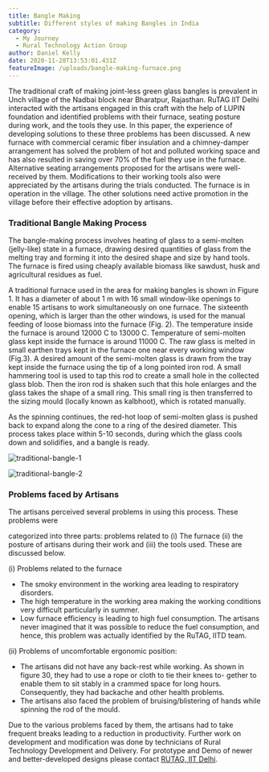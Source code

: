 ```yaml
---
title: Bangle Making
subtitle: Different styles of making Bangles in India
category:
  - My Journey
  - Rural Technology Action Group
author: Daniel Kelly
date: 2020-11-28T13:53:01.431Z
featureImage: /uploads/bangle-making-furnace.png
---
```

The traditional craft of making joint-less green glass bangles is prevalent
in Unch village of the Nadbai block near Bharatpur, Rajasthan. RuTAG IIT
Delhi interacted with the artisans engaged in this craft with the help of LUPIN
foundation and identified problems with their furnace, seating posture during
work, and the tools they use. In this paper, the experience of developing solutions
to these three problems has been discussed. A new furnace with commercial ceramic fiber insulation and a chimney-damper arrangement has solved the problem of hot and polluted working space and has also resulted in saving over 70% of the fuel they use in the furnace. Alternative seating arrangements proposed for the artisans were well-received by them. Modifications to their working tools also were appreciated by the artisans during the trials conducted. The furnace is in operation in the village. The other solutions need active promotion in the village before their effective adoption by artisans.

### Traditional Bangle Making Process

The bangle-making process involves heating of glass to a semi-molten (jelly-like) state
in a furnace, drawing desired quantities of glass from the melting tray and forming it into the desired shape and size by hand tools. The furnace is fired using cheaply available biomass like sawdust, husk and agricultural residues as fuel.

A traditional furnace used in the area for making bangles is shown in Figure 1. It has a
diameter of about 1 m with 16 small window-like openings to enable 15 artisans to
work simultaneously on one furnace. The sixteenth opening, which is larger than the
other windows, is used for the manual feeding of loose biomass into the furnace (Fig.
2). The temperature inside the furnace is around 12000 C to 13000 C. Temperature of
semi-molten glass kept inside the furnace is around 11000 C. The raw glass is melted
in small earthen trays kept in the furnace one near every working window (Fig.3). A
desired amount of the semi-molten glass is drawn from the tray kept inside the furnace
using the tip of a long pointed iron rod. A small hammering tool is used to tap this rod
to create a small hole in the collected glass blob. Then the iron rod is shaken such that
this hole enlarges and the glass takes the shape of a small ring. This small ring is then
transferred to the sizing mould (locally known as kalbhoot), which is rotated manually.

As the spinning continues, the red-hot loop of semi-molten glass is pushed back to expand along the cone to a ring of the desired diameter. This process takes place within 5-10 seconds, during which the glass cools down and solidifies, and a bangle is ready.

![traditional-bangle-1](/uploads/bangle-traditional.png "Traditional Bangle 1")

![traditional-bangle-2](/uploads/traditional-bangle-2.png "Traditional Bangle Making")

### Problems faced by Artisans

The artisans perceived several problems in using this process. These problems were

categorized into three parts: problems related to (i) The furnace (ii) the posture of artisans during their work and (iii) the tools used. These are discussed below.

(i) Problems related to the furnace

* The smoky environment in the working area leading to respiratory disorders.
* The high temperature in the working area making the working conditions very difficult particularly in summer.
* Low furnace efficiency is leading to high fuel consumption. The artisans never imagined that it was possible to reduce the fuel consumption, and hence, this problem was actually identified by the RuTAG, IITD team.

(ii) Problems of uncomfortable ergonomic position: 

* The artisans did not have any back-rest while working. As shown in figure 30, they had to use a rope or cloth to tie their knees to-
  gether to enable them to sit stably in a crammed space for long hours. Consequently, they had backache and other health problems.
* The artisans also faced the problem of bruising/blistering of hands while spinning
  the rod of the mould.

Due to the various problems faced by them, the artisans had to take frequent breaks
leading to a reduction in productivity. Further work on development and modification was done by technicians of Rural Technology Development and Delivery. For prototype and Demo of newer and better-developed designs please contact [RUTAG, IIT Delhi](rutag.iitd.ac.in).